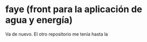 # faye (front para la aplicación de agua y energía)

Va de nuevo. El otro repositorio me tenía hasta la
